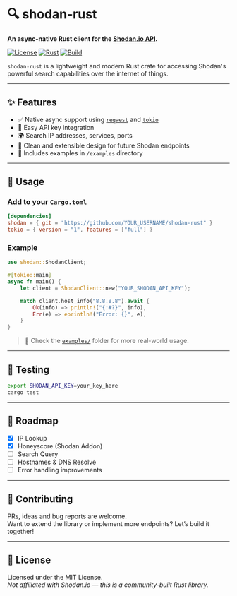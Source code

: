 # 🔍 shodan-rust

**An async-native Rust client for the [Shodan.io API](https://developer.shodan.io/).**

[![License](https://img.shields.io/badge/license-MIT-blue.svg)](LICENSE)
[![Rust](https://img.shields.io/badge/Rust-Async-orange)](https://www.rust-lang.org/)
[![Build](https://img.shields.io/github/actions/workflow/status/YOUR_USERNAME/shodan-rust/ci.yml?branch=main)](https://github.com/YOUR_USERNAME/shodan-rust/actions)

`shodan-rust` is a lightweight and modern Rust crate for accessing Shodan's powerful search capabilities over the internet of things.

---

## ✨ Features

- ✅ Native async support using [`reqwest`](https://crates.io/crates/reqwest) and [`tokio`](https://tokio.rs/)
- 🔐 Easy API key integration
- 🌍 Search IP addresses, services, ports
- 🧠 Clean and extensible design for future Shodan endpoints
- 📁 Includes examples in `/examples` directory

---

## 🚀 Usage

### Add to your `Cargo.toml`

```toml
[dependencies]
shodan = { git = "https://github.com/YOUR_USERNAME/shodan-rust" }
tokio = { version = "1", features = ["full"] }
```

### Example

```rust
use shodan::ShodanClient;

#[tokio::main]
async fn main() {
    let client = ShodanClient::new("YOUR_SHODAN_API_KEY");

    match client.host_info("8.8.8.8").await {
        Ok(info) => println!("{:#?}", info),
        Err(e) => eprintln!("Error: {}", e),
    }
}
```

> 📎 Check the [`examples/`](examples) folder for more real-world usage.

---

## 🧪 Testing

```bash
export SHODAN_API_KEY=your_key_here
cargo test
```

---

## 📌 Roadmap

- [x] IP Lookup
- [x] Honeyscore (Shodan Addon)
- [ ] Search Query
- [ ] Hostnames & DNS Resolve
- [ ] Error handling improvements

---

## 🤝 Contributing

PRs, ideas and bug reports are welcome.  
Want to extend the library or implement more endpoints? Let’s build it together!

---

## 📄 License

Licensed under the MIT License.  
_Not affiliated with Shodan.io — this is a community-built Rust library._
